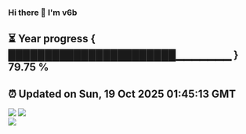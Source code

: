 ### Hi there 👋  I'm v6b  
⏳ Year progress { ███████████████████████▁▁▁▁▁▁▁ } 79.75 %
---
⏰ Updated on Sun, 19 Oct 2025 01:45:13 GMT
---
![](https://github-readme-stats.vercel.app/api?username=v6b&bg_color=30,e96443,904e95&title_color=fff&text_color=fff&layout=compact)
![](https://github-readme-stats.vercel.app/api/top-langs/?username=v6b&layout=compact&bg_color=30,e96443,904e95&title_color=fff&text_color=fff)  
![](https://gcore.jsdelivr.net/gh/v6b/v6b@main/assets/github-contribution-grid-snake.svg)

